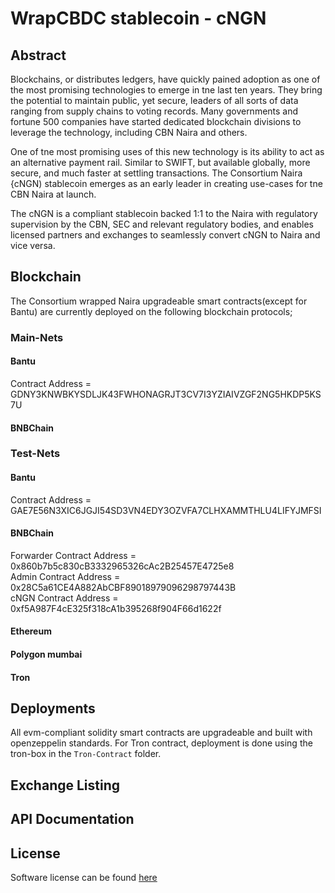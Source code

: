# WrapCBDC stablecoin - cNGN
## Abstract
Blockchains, or distributes ledgers, have quickly pained adoption as one of the most promising technologies to emerge in tne last ten years. They bring the potential to maintain public, yet secure, leaders of all sorts of data ranging from supply chains to voting records. Many governments and fortune 500 companies have started dedicated blockchain divisions to leverage the technology, including CBN Naira and others.

One of tne most promising uses of this new technology is its ability to act as an alternative payment rail. Similar to SWIFT, but available globally, more secure, and much faster at settling transactions. The Consortium Naira {cNGN) stablecoin emerges as an early leader in creating use-cases for tne CBN Naira at launch.

The cNGN is a compliant stablecoin backed 1:1 to the Naira with regulatory supervision by the CBN, SEC and relevant regulatory bodies, and enables licensed partners and exchanges to seamlessly convert cNGN to Naira and vice versa.

## Blockchain
The Consortium wrapped Naira upgradeable smart contracts(except for Bantu) are currently deployed on the following blockchain protocols;

### Main-Nets
#### Bantu 
Contract Address = GDNY3KNWBKYSDLJK43FWHONAGRJT3CV7I3YZIAIVZGF2NG5HKDP5KS7U
#### BNBChain

### Test-Nets
#### Bantu 
Contract Address = GAE7E56N3XIC6JGJI54SD3VN4EDY3OZVFA7CLHXAMMTHLU4LIFYJMFSI 
#### BNBChain
Forwarder Contract Address = 0x860b7b5c830cB3332965326cAc2B25457E4725e8  
Admin Contract Address = 0x28C5a61CE4A882AbCBF89018979096298797443B   
cNGN Contract Address = 0xf5A987F4cE325f318cA1b395268f904F66d1622f   
#### Ethereum
#### Polygon mumbai 
#### Tron 

## Deployments
All evm-compliant solidity smart contracts are upgradeable and built with openzeppelin standards. For Tron contract, deployment is done using the tron-box in the `Tron-Contract` folder.

## Exchange Listing

## API Documentation

## License
Software license can be found [here](https://github.com/ConvexityTeam/wrapcbdc/blob/main/LICENSE)

